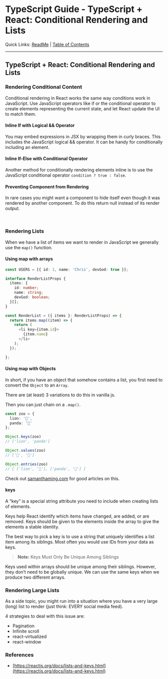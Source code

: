 # TypeScript Guide - TypeScript + React: Conditional Rendering and Lists
Quick Links: [ReadMe](../README.md) | [Table of Contents](00-index.md)

---

## TypeScript + React: Conditional Rendering and Lists


### Rendering Conditional Content

Conditional rendering in React works the same way conditions work in JavaScript. Use JavaScript operators like if or the conditional operator to create elements representing the current state, and let React update the UI to match them.

#### Inline If with Logical && Operator

You may embed expressions in JSX by wrapping them in curly braces. This includes the JavaScript logical && operator. It can be handy for conditionally including an element.

#### Inline If-Else with Conditional Operator

Another method for conditionally rendering elements inline is to use the JavaScript conditional operator `condition ? true : false`.

#### Preventing Component from Rendering

In rare cases you might want a component to hide itself even though it was rendered by another component. To do this return null instead of its render output.

<br />

### Rendering Lists

When we have a list of items we want to render in JavaScript we generally use the `map()` function.

#### Using map with arrays

```ts
const USERS = [{ id: 1, name: 'Chris', devGod: true }];

interface RenderListProps {
  items: {
    id: number;
    name: string;
    devGod: boolean;
  }[];
}

const RenderList = ({ items }: RenderListProps) => {
  return items.map((item) => {
    return (
      <li key={item.id}>
        {item.name}
      </li>
    );
  });

};

```


#### Using map with Objects

In short, if you have an object that somehow contains a list, you first need to convert the `Object` to an `Array`.

There are (at least) 3 variations to do this in vanilla js.

Then you can just chain on a `.map()`.

```ts
const zoo = {
  lion: '🦁',
  panda: '🐼'
};

Object.keys(zoo)
// ['lion', 'panda']

Object.values(zoo)
// ['🦁', '🐼']

Object.entries(zoo)
// [ ['lion', '🦁'], ['panda', '🐼'] ]
```

Check out [samanthaming.com](https://dev.to/samanthaming/converting-object-to-an-array-in-javascript-4bao) for good articles on this.

#### keys

A “key” is a special string attribute you need to include when creating lists of elements.

Keys help React identify which items have changed, are added, or are removed. Keys should be given to the elements inside the array to give the elements a stable identity.

The best way to pick a key is to use a string that uniquely identifies a list item among its siblings. Most often you would use IDs from your data as keys.

>**Note:** Keys Must Only Be Unique Among Siblings

Keys used within arrays should be unique among their siblings. However, they don’t need to be globally unique. We can use the same keys when we produce two different arrays.

### Rendering Large Lists

As a side topic, you might run into a situation where you have a very large (long) list to render (just think: EVERY social media feed).

4 strategies to deal with this issue are:

 - Pagination
 - Infinite scroll
 - react-virtualized
 - react-window


### References

 - [https://reactjs.org/docs/lists-and-keys.html](https://reactjs.org/docs/lists-and-keys.html)


